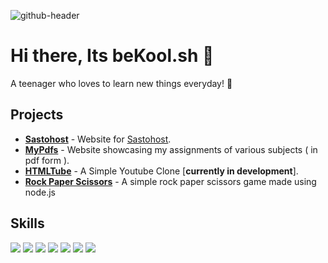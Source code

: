 ![github-header](https://github.com/beKoool/bekoool/assets/76424367/9dfa1a44-2300-4676-a480-17e2a4bb1b21)

# Hi there, Its beKool.sh 👋

A teenager who loves to learn new things everyday! 🚀

## Projects

+ **[Sastohost](https://bekoool.github.io/sastohost/)** - Website for [Sastohost](https://sastohost.net).
+ **[MyPdfs](https://mypdfs.netlify.app)** - Website showcasing my assignments of various subjects ( in pdf form ).
+ **[HTMLTube](https://htmltube.netlify.app/)** - A Simple Youtube Clone [**currently in development**].
+ **[Rock Paper Scissors](https://github.com/beKoool/Rock-Paper-Scissors)** - A simple rock paper scissors game made using node.js

## Skills

<img src = "https://img.shields.io/badge/-UNITY-000000?logo=unity&logoColor=fff"> <img src = "https://img.shields.io/badge/-FIGMA-red?logo=figma&logoColor=white&black"> <img src = "https://img.shields.io/badge/-JAVASCRIPT-grey?logo=javascript">  <img src = "https://img.shields.io/badge/-HTML-e34f26?logo=html5&logoColor=fff">  <img src = "https://img.shields.io/badge/-CSS-264de4?logo=css3&logoColor=fff"> <img src = "https://img.shields.io/badge/-BLENDER-F5792A?logo=blender&logoColor=fff">  ![](https://dcbadge.vercel.app/api/shield/778832929186906123?style=flat)

<!-- <img src = "https://img.shields.io/badge/-UNITY-000000?logo=unity&logoColor=fff&style=for-the-badge"> <img src = "https://img.shields.io/badge/-figma-red?logo=figma&logoColor=white&black&style=for-the-badge"> <img src = "https://img.shields.io/badge/-JAVASCRIPT-yellow?style=for-the-badge"> <img src = "https://img.shields.io/badge/-BLENDER-F5792A?logo=blender&logoColor=fff&style=for-the-badge">  <img src = "https://img.shields.io/badge/-HTML-e34f26?logo=html5&logoColor=fff&style=for-the-badge"> ![](https://dcbadge.vercel.app/api/shield/778832929186906123?style=for-the-badge) -->


<!-- ![Github Stats](https://github-readme-stats.vercel.app/api?username=TheCoolGDev&hide_border=true&show_icons=true&theme=onedark)  -->
<!-- [![GitHub Streak](http://github-readme-streak-stats.herokuapp.com?user=TheCoolGDev&theme=onedark&hide_border=true&date_format=M%20j%5B%2C%20Y%5D)](https://git.io/streak-stats) -->
<!-- [![GitHub Streak](https://streak-stats.demolab.com?user=bekoool&theme=github-dark-blue&hide_border=true&date_format=j%20M%5B%20Y%5D)](https://git.io/streak-stats) -->
<!-- 
[![@thecooldev's Holopin board](https://holopin.io/api/user/board?user=thecooldev)](https://holopin.io/@thecooldev)
 -->





